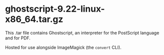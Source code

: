 # ghostscript-9.22-linux-x86_64.tar.gz

This .tar file contains Ghostscript, an interpreter for the PostScript language and for PDF.

Hosted for use alongside ImageMagick (the `convert` CLI).
